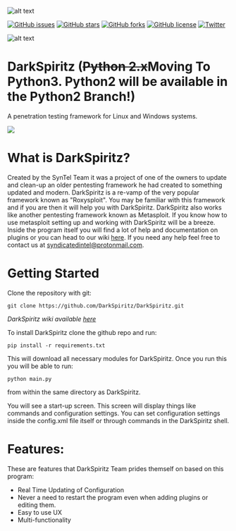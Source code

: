 ![alt text](https://travis-ci.com/DarkSpiritz/DarkSpiritz.svg?branch=master)

[![GitHub issues](https://img.shields.io/github/issues/DarkSpiritz/DarkSpiritz.svg)](https://github.com/DarkSpiritz/DarkSpiritz/issues)
[![GitHub stars](https://img.shields.io/github/stars/DarkSpiritz/DarkSpiritz.svg)](https://github.com/DarkSpiritz/DarkSpiritz/stargazers)
[![GitHub forks](https://img.shields.io/github/forks/DarkSpiritz/DarkSpiritz.svg)](https://github.com/DarkSpiritz/DarkSpiritz/network)
[![GitHub license](https://img.shields.io/github/license/DarkSpiritz/DarkSpiritz.svg)](https://github.com/DarkSpiritz/DarkSpiritz/blob/master/LICENSE)
[![Twitter](https://img.shields.io/twitter/url/https/github.com/DarkSpiritz/DarkSpiritz.svg?style=popout)](https://twitter.com/intent/tweet?text=Wow:&url=https%3A%2F%2Fgithub.com%2FDarkSpiritz%2FDarkSpiritz)

![alt text](https://img.shields.io/badge/Gitter-%20Join!-blue.svg)

# DarkSpiritz (~~Python 2.x~~Moving To Python3. Python2 will be available in the Python2 Branch!)
A penetration testing framework for Linux and Windows systems.

<img src="https://i.imgur.com/kvt1fZx.jpg">

# What is DarkSpiritz?

Created by the SynTel Team it was a project of one of the owners to update and clean-up an older pentesting framework he had created to something updated and modern. DarkSpiritz is a re-vamp of the very popular framework known as "Roxysploit". You may be familiar with this framework and if you are then it will help you with DarkSpiritz. DarkSpiritz also works like another pentesting framework known as Metasploit. If you know how to use metasploit setting up and working with DarkSpiritz will be a breeze. Inside the program itself you will find a lot of help and documentation on plugins or you can head to our wiki [here](https://github.com/DarkSpiritz/DarkSpiritz/wiki).
If you need any help feel free to contact us at syndicatedintel@protonmail.com.

# Getting Started

Clone the repository with git:
```
git clone https://github.com/DarkSpiritz/DarkSpiritz.git
```

*DarkSpiritz wiki available [here](https://github.com/DarkSpiritz/DarkSpiritz/wiki)*

To install DarkSpiritz clone the github repo and run:
```
pip install -r requirements.txt
```

This will download all necessary modules for DarkSpiritz. Once you run this you will be able to run:
```
python main.py
```
from within the same directory as DarkSpiritz.

You will see a start-up screen. This screen will display things like commands and configuration settings. You can set configuration settings inside the config.xml file itself or through commands in the DarkSpiritz shell.

# Features:

These are features that DarkSpiritz Team prides themself on based on this program:

- Real Time Updating of Configuration
- Never a need to restart the program even when adding plugins or editing them.
- Easy to use UX
- Multi-functionality


